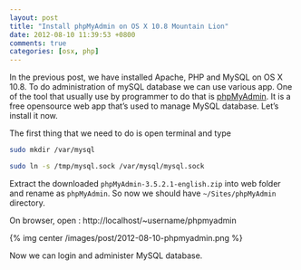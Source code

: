 ```yaml
---
layout: post
title: "Install phpMyAdmin on OS X 10.8 Mountain Lion"
date: 2012-08-10 11:39:53 +0800
comments: true
categories: [osx, php]
---
```

In the previous post, we have installed Apache, PHP and MySQL on OS X 10.8. To do administration of mySQL database we can use various app. One of the tool that usually use by programmer to do that is <a href="http://www.phpmyadmin.net/home_page/index.php">phpMyAdmin</a>. It is a free opensource web app that’s used to manage MySQL database. Let’s install it now.

The first thing that we need to do is open terminal and type

``` bash symbolic link for mysql
sudo mkdir /var/mysql

sudo ln -s /tmp/mysql.sock /var/mysql/mysql.sock

```
Extract the downloaded <code>phpMyAdmin-3.5.2.1-english.zip</code> into web folder and rename as <code>phpMyAdmin</code>. So now we should have <code>~/Sites/phpMyAdmin</code> directory.

On browser, open : http://localhost/~username/phpmyadmin

{% img center /images/post/2012-08-10-phpmyadmin.png %}

Now we can login and administer MySQL database.
